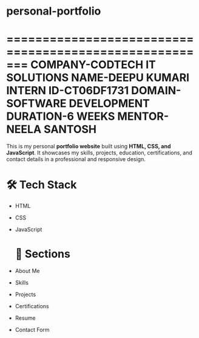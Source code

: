 # personal-portfolio
=======================================================
COMPANY-CODTECH IT SOLUTIONS
NAME-DEEPU KUMARI
INTERN ID-CT06DF1731
DOMAIN-SOFTWARE DEVELOPMENT
DURATION-6 WEEKS
MENTOR-NEELA SANTOSH
=============================================================

This is my personal **portfolio website** built using **HTML, CSS, and JavaScript**. It showcases my skills, projects, education, certifications, and contact details in a professional and responsive design.

# 🛠️ Tech Stack
- HTML
- CSS
- JavaScript

  # 📁 Sections
- About Me
- Skills
- Projects 
- Certifications
- Resume
- Contact Form
